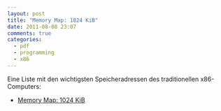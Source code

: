 ```yaml
---
layout: post
title: "Memory Map: 1024 KiB"
date: 2011-08-08 23:07
comments: true
categories:
  - pdf
  - programming
  - x86
---
```

Eine Liste mit den wichtigsten Speicheradressen
des traditionellen x86-Computers:

* [Memory Map: 1024 KiB][memmap1024]

[memmap1024]: /docs/memmap1024kib.pdf
